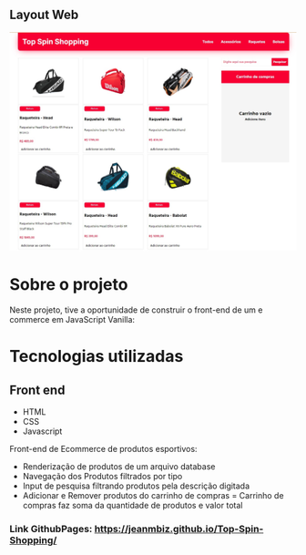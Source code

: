 ## Layout Web
![SITE](./github/pagina%20inicial.jpg) 

# Sobre o projeto

Neste projeto, tive a oportunidade de construir o front-end de um e commerce em JavaScript Vanilla:

# Tecnologias utilizadas
## Front end
- HTML
- CSS
- Javascript

Front-end de Ecommerce de produtos esportivos:

- Renderização de produtos de um arquivo database
- Navegação dos Produtos filtrados por tipo
- Input de pesquisa filtrando produtos pela descrição digitada
- Adicionar e Remover produtos do carrinho de compras
= Carrinho de compras faz soma da quantidade de produtos e valor total


### Link GithubPages: https://jeanmbiz.github.io/Top-Spin-Shopping/
